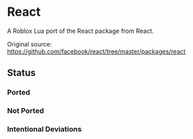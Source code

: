 # React
A Roblox Lua port of the React package from React.

Original source: https://github.com/facebook/react/tree/master/packages/react

## Status

### Ported

### Not Ported

### Intentional Deviations